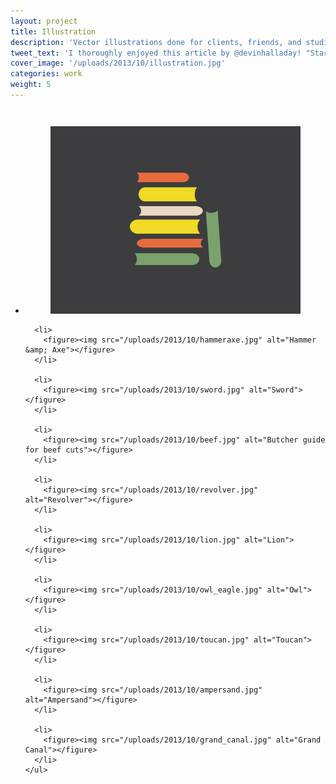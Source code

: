 ```yaml
---
layout: project
title: Illustration
description: 'Vector illustrations done for clients, friends, and studio projects.'
tweet_text: 'I thoroughly enjoyed this article by @devinhalladay! "Starting Fresh":'
cover_image: '/uploads/2013/10/illustration.jpg'
categories: work
weight: 5
---
```

  </div>
</div>

<div class="row">
  <div class="large-12 small-11 small-centered large-centered columns" id="content">
    <ul class="small-block-grid-1 large-block-grid-3">
      <li>
        <figure><img src="/uploads/2014/02/books.jpg" alt="Book stack illustration"></figure>
      </li>

      <li>
        <figure><img src="/uploads/2013/10/hammeraxe.jpg" alt="Hammer &amp; Axe"></figure>
      </li>

      <li>
        <figure><img src="/uploads/2013/10/sword.jpg" alt="Sword"></figure>
      </li>

      <li>
        <figure><img src="/uploads/2013/10/beef.jpg" alt="Butcher guide for beef cuts"></figure>
      </li>

      <li>
        <figure><img src="/uploads/2013/10/revolver.jpg" alt="Revolver"></figure>
      </li>

      <li>
        <figure><img src="/uploads/2013/10/lion.jpg" alt="Lion"></figure>
      </li>

      <li>
        <figure><img src="/uploads/2013/10/owl_eagle.jpg" alt="Owl"></figure>
      </li>

      <li>
        <figure><img src="/uploads/2013/10/toucan.jpg" alt="Toucan"></figure>
      </li>

      <li>
        <figure><img src="/uploads/2013/10/ampersand.jpg" alt="Ampersand"></figure>
      </li>

      <li>
        <figure><img src="/uploads/2013/10/grand_canal.jpg" alt="Grand Canal"></figure>
      </li>
    </ul>
  </div>
</div>

<div class="row">
  <div class="large-8 small-11 small-centered large-centered columns" id="content">
